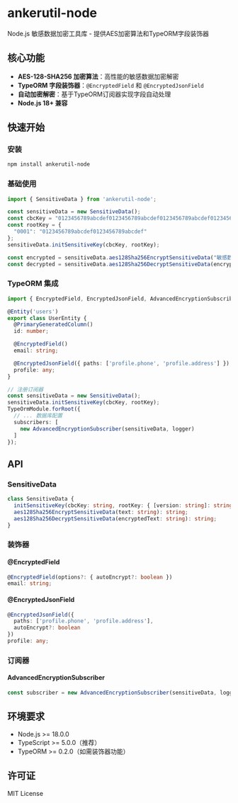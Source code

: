 # ankerutil-node

Node.js 敏感数据加密工具库 - 提供AES加密算法和TypeORM字段装饰器

## 核心功能

- **AES-128-SHA256 加密算法**：高性能的敏感数据加密解密
- **TypeORM 字段装饰器**：`@EncryptedField` 和 `@EncryptedJsonField`
- **自动加密解密**：基于TypeORM订阅器实现字段自动处理
- **Node.js 18+ 兼容**

## 快速开始

### 安装

```bash
npm install ankerutil-node
```

### 基础使用

```typescript
import { SensitiveData } from 'ankerutil-node';

const sensitiveData = new SensitiveData();
const cbcKey = "0123456789abcdef0123456789abcdef0123456789abcdef0123456789abcdef";
const rootKey = {
  "0001": "0123456789abcdef0123456789abcdef"
};
sensitiveData.initSensitiveKey(cbcKey, rootKey);

const encrypted = sensitiveData.aes128Sha256EncryptSensitiveData("敏感数据");
const decrypted = sensitiveData.aes128Sha256DecryptSensitiveData(encrypted);
```

### TypeORM 集成

```typescript
import { EncryptedField, EncryptedJsonField, AdvancedEncryptionSubscriber } from 'ankerutil-node';

@Entity('users')
export class UserEntity {
  @PrimaryGeneratedColumn()
  id: number;

  @EncryptedField()
  email: string;

  @EncryptedJsonField({ paths: ['profile.phone', 'profile.address'] })
  profile: any;
}

// 注册订阅器
const sensitiveData = new SensitiveData();
sensitiveData.initSensitiveKey(cbcKey, rootKey);
TypeOrmModule.forRoot({
  // ... 数据库配置
  subscribers: [
    new AdvancedEncryptionSubscriber(sensitiveData, logger)
  ]
});
```

## API

### SensitiveData

```typescript
class SensitiveData {
  initSensitiveKey(cbcKey: string, rootKey: { [version: string]: string }): void;
  aes128Sha256EncryptSensitiveData(text: string): string;
  aes128Sha256DecryptSensitiveData(encryptedText: string): string;
}
```

### 装饰器

#### @EncryptedField

```typescript
@EncryptedField(options?: { autoEncrypt?: boolean })
email: string;
```

#### @EncryptedJsonField

```typescript
@EncryptedJsonField({
  paths: ['profile.phone', 'profile.address'],
  autoEncrypt?: boolean
})
profile: any;
```

### 订阅器

#### AdvancedEncryptionSubscriber

```typescript
const subscriber = new AdvancedEncryptionSubscriber(sensitiveData, logger);
```

## 环境要求

- Node.js >= 18.0.0
- TypeScript >= 5.0.0（推荐）
- TypeORM >= 0.2.0（如需装饰器功能）

## 许可证

MIT License